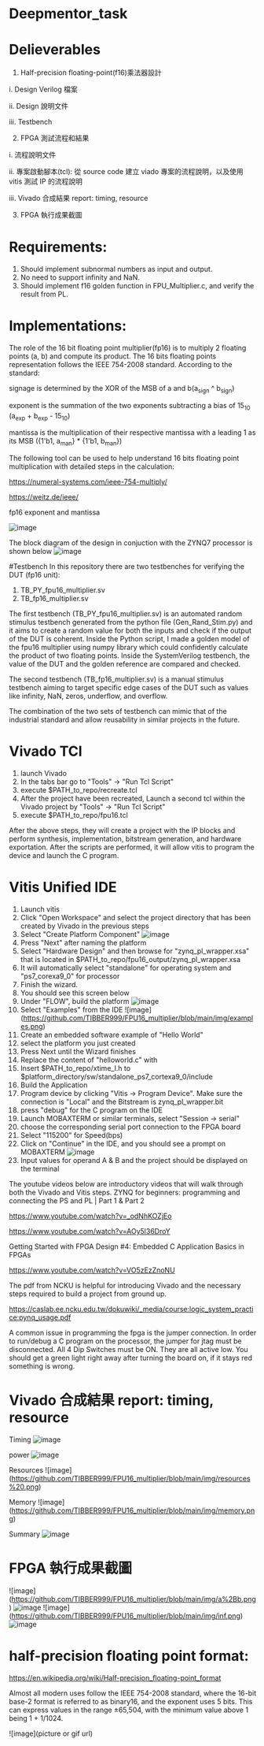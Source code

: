 # Deepmentor_task

# Delieverables
1. Half-precision floating-point(f16)乘法器設計

i. Design Verilog 檔案

ii. Design 說明文件

iii. Testbench

2. FPGA 測試流程和結果

i. 流程說明文件

ii. 專案啟動腳本(tcl): 從 source code 建立 viado 專案的流程說明，以及使用 vitis 測試 IP 的流程說明

iii. Vivado 合成結果 report: timing, resource

3. FPGA 執行成果截圖

# Requirements:
1. Should implement subnormal numbers as input and output.
2. No need to support infinity and NaN.
3. Should implement f16 golden function in FPU_Multiplier.c, and verify the result
from PL.

# Implementations:
The role of the 16 bit floating point multiplier(fp16) is to multiply 2 floating points (a, b) and compute its product. The 16 bits floating points representation follows the IEEE 754-2008 standard. 
According to the standard:

signage is determined by the XOR of the MSB of a and b(a<sub>sign</sub> ^ b<sub>sign</sub>)

exponent is the summation of the two exponents subtracting a bias of 15<sub>10</sub> (a<sub>exp</sub> + b<sub>exp</sub> - 15<sub>10</sub>)

mantissa is the multiplication of their respective mantissa with a leading 1 as its MSB ({1'b1, a<sub>man</sub>} * {1'b1, b<sub>man</sub>})

The following tool can be used to help understand 16 bits floating point multiplication with detailed steps in the calculation:

https://numeral-systems.com/ieee-754-multiply/

https://weitz.de/ieee/

fp16 exponent and mantissa

![image](https://github.com/TIBBER999/Deepmentor_task/blob/main/img/b22592916ffccc87101c4eac9d6722f4.png)

The block diagram of the design in conjuction with the ZYNQ7 processor is shown below
![image](https://github.com/TIBBER999/Deepmentor_task/blob/main/img/block%20diagram.png)

#Testbench
In this repository there are two testbenches for verifying the DUT (fp16 unit): 

1. TB_PY_fpu16_multiplier.sv
2. TB_fp16_multiplier.sv

The first testbench (TB_PY_fpu16_multiplier.sv) is an automated random stimulus testbench generated from the python file (Gen_Rand_Stim.py) and it aims to create a random value for both the inputs and check if the output of the DUT is coherent. Inside the Python script, I made a golden model of the fpu16 multiplier using numpy library which could confidently calculate the product of two floating points. Inside the SystemVerilog testbench, the value of the DUT and the golden reference are compared and checked.

The second testbench (TB_fp16_multiplier.sv) is a manual stimulus testbench aiming to target specific edge cases of the DUT such as values like infinity, NaN, zeros, underflow, and overflow. 

The combination of the two sets of testbench can mimic that of the industrial standard and allow reusability in similar projects in the future.

# Vivado TCl


1. launch Vivado
2. In the tabs bar go to "Tools" -> "Run Tcl Script"
3. execute $PATH_to_repo/recreate.tcl
4. After the project have been recreated, Launch a second tcl within the Vivado project by "Tools" -> "Run Tcl Script"
5. execute $PATH_to_repo/fpu16.tcl

After the above steps, they will create a project with the IP blocks and perform synthesis, implementation, bitstream generation, and hardware exportation. After the scripts are performed, it will allow vitis to program the device and launch the C program.

# Vitis Unified IDE 

1. Launch vitis
2. Click "Open Workspace" and select the project directory that has been created by Vivado in the previous steps 
3. Select "Create Platform Component" 
![image](https://github.com/TIBBER999/FPU16_multiplier/blob/main/img/platform.png)
4. Press "Next" after naming the platform
5. Select "Hardware Design" and then browse for "zynq_pl_wrapper.xsa" that is located in $PATH_to_repo/fpu16_output/zynq_pl_wrapper.xsa
6. It will automatically select "standalone" for operating system and "ps7_corexa9_0" for processor
7. Finish the wizard.
8. You should see this screen below
9. Under "FLOW", build the platform
![image](https://github.com/TIBBER999/FPU16_multiplier/blob/main/img/after%20platform.png)
10. Select "Examples" from the IDE
![image] (https://github.com/TIBBER999/FPU16_multiplier/blob/main/img/examples.png)
11. Create an embedded software example of "Hello World"
12. select the platform you just created 
13. Press Next until the Wizard finishes
14. Replace the content of "helloworld.c" with  
15. Insert $PATH_to_repo/xtime_l.h to $platform_directory/sw/standalone_ps7_cortexa9_0/include
16. Build the Application
17. Program device by clicking "Vitis -> Program Device". Make sure the connection is "Local" and the Bitstream is zynq_pl_wrapper.bit
18. press "debug" for the C program on the IDE
19. Launch MOBAXTERM or similar terminals, select "Session -> serial"
20. choose the corresponding serial port connection to the FPGA board
21. Select "115200" for Speed(bps)
22. Click on "Continue" in the IDE, and you should see a prompt on MOBAXTERM
![image](https://github.com/TIBBER999/FPU16_multiplier/blob/main/img/continue.png)
23. Input values for operand A & B and the project should be displayed on the terminal 

The youtube videos below are introductory videos that will walk through both the Vivado and Vitis steps.
ZYNQ for beginners: programming and connecting the PS and PL | Part 1 & Part 2

https://www.youtube.com/watch?v=_odNhKOZjEo

https://www.youtube.com/watch?v=AOy5l36DroY 

Getting Started with FPGA Design #4: Embedded C Application Basics in FPGAs

https://www.youtube.com/watch?v=VO5zEzZnoNU


The pdf from NCKU is helpful for introducing Vivado and the necessary steps required to build a project from ground up.

https://caslab.ee.ncku.edu.tw/dokuwiki/_media/course:logic_system_practice:pynq_usage.pdf

A common issue in programming the fpga is the jumper connection. In order to run/debug a C program on the processor, the jumper for jtag must be disconnected. All 4 Dip Switches must be ON. They are all active low. You should get a green light right away after turning the board on, if it stays red something is wrong.


# Vivado 合成結果 report: timing, resource
Timing 
![image](https://github.com/TIBBER999/FPU16_multiplier/blob/main/img/Timing.png)

power
![image](https://github.com/TIBBER999/FPU16_multiplier/blob/main/img/power.png)

Resources 
![image] (https://github.com/TIBBER999/FPU16_multiplier/blob/main/img/resources%20.png)

Memory
![image] (https://github.com/TIBBER999/FPU16_multiplier/blob/main/img/memory.png)

Summary 
![image](https://github.com/TIBBER999/FPU16_multiplier/blob/main/img/summary.png)


# FPGA 執行成果截圖
![image] (https://github.com/TIBBER999/FPU16_multiplier/blob/main/img/a%2Bb.png)
![image](https://github.com/TIBBER999/FPU16_multiplier/blob/main/img/nan.png)
![image] (https://github.com/TIBBER999/FPU16_multiplier/blob/main/img/inf.png)
![image](https://github.com/TIBBER999/FPU16_multiplier/blob/main/img/zero.png)

# half-precision floating point format:
https://en.wikipedia.org/wiki/Half-precision_floating-point_format

Almost all modern uses follow the IEEE 754-2008 standard, where the 16-bit base-2 format is referred to as binary16, and the exponent uses 5 bits. This can express values in the range ±65,504, with the minimum value above 1 being 1 + 1/1024. 

![image](picture or gif url)


